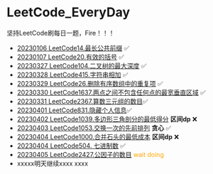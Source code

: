 # LeetCode_EveryDay
坚持LeetCode刷每日一题，Fire！！！

- [20230106 LeetCode14.最长公共前缀](https://leetcode.cn/problems/longest-common-prefix/) &#x2705;
- [20230107 LeetCode20.有效的括号](https://leetcode.cn/problems/valid-parentheses/) &#x2705;
- [20230327 LeetCode104.二叉树的最大深度](https://leetcode.cn/problems/maximum-depth-of-binary-tree/) &#x2705;
- [20230328 LeetCode415.字符串相加](https://leetcode.cn/problems/add-strings/) &#x2705;
- [20230329 LeetCode26.删除有序数组中的重复项](https://leetcode.cn/problems/remove-duplicates-from-sorted-array/) &#x2705;
- [20230330 LeetCode1637.两点之间不包含任何点的最宽垂直区域](https://leetcode.cn/problems/widest-vertical-area-between-two-points-containing-no-points/) &#x2705;
- [20230331 LeetCode2367.算数三元组的数目](https://leetcode.cn/problems/number-of-arithmetic-triplets/)&#x2705;
- [20230401 LeetCode831.隐藏个人信息](https://leetcode.cn/problems/masking-personal-information/)&#x2705;
- [20230402 LeetCode1039.多边形三角剖分的最低得分](https://leetcode.cn/problems/minimum-score-triangulation-of-polygon/) **区间dp**  ❌
- [20230403 LeetCode1053.交换一次的先前排列](https://leetcode.cn/problems/previous-permutation-with-one-swap/) **贪心** &#x2705;
- [20230404 LeetCode1000.合并石头的最低成本](https://leetcode.cn/problems/minimum-cost-to-merge-stones/) **区间dp** ❌  
- [20230404 LeetCode504. 七进制数](https://leetcode.cn/problems/base-7/) &#x2705;
- [20230405 LeetCode2427.公因子的数目](https://leetcode.cn/problems/number-of-arithmetic-triplets/) <font style="color:orange">wait doing</font>
- xxxxx明天继续xxxx  xxxx
